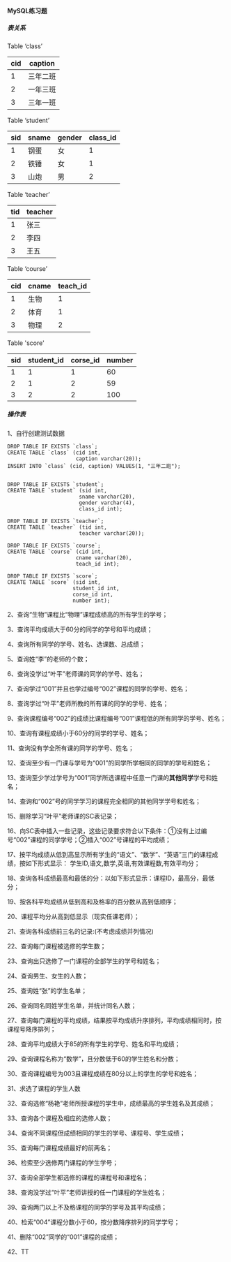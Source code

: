 #### MySQL练习题

##### 表关系

Table ‘class’

| cid  | caption  |
| ---- | -------- |
| 1    | 三年二班 |
| 2    | 一年三班 |
| 3    | 三年一班 |

Table ‘student’

| sid  | sname | gender | class_id |
| ---- | ----- | ------ | -------- |
| 1    | 钢蛋  | 女     | 1        |
| 2    | 铁锤  | 女     | 1        |
| 3    | 山炮  | 男     | 2        |

Table ‘teacher’

| tid  | teacher |
| ---- | ------- |
| 1    | 张三    |
| 2    | 李四    |
| 3    | 王五    |

Table ‘course’

| cid  | cname | teach_id |
| ---- | ----- | -------- |
| 1    | 生物  | 1        |
| 2    | 体育  | 1        |
| 3    | 物理  | 2        |

Table 'score'

| sid  | student_id | corse_id | number |
| ---- | ---------- | -------- | ------ |
| 1    | 1          | 1        | 60     |
| 2    | 1          | 2        | 59     |
| 3    | 2          | 2        | 100    |

##### 操作表

1、自行创建测试数据

```MYSQL
DROP TABLE IF EXISTS `class`;
CREATE TABLE `class` (cid int, 
                      caption varchar(20));
INSERT INTO `class` (cid, caption) VALUES(1, "三年二班");

                      
DROP TABLE IF EXISTS `student`;                      
CREATE TABLE `student` (sid int,
                       sname varchar(20),
                       gender varchar(4),
                       class_id int);
                       
DROP TABLE IF EXISTS `teacher`;                       
CREATE TABLE `teacher` (tid int,
                       teacher varchar(20));
                       
DROP TABLE IF EXISTS `course`;                          
CREATE TABLE `course` (cid int,
                      cname varchar(20),
                      teach_id int);
                      
DROP TABLE IF EXISTS `score`;                        
CREATE TABLE `score` (sid int,
                     student_id int,
                     corse_id int,
                     number int);
```



2、查询“生物”课程比“物理”课程成绩高的所有学生的学号；

3、查询平均成绩大于60分的同学的学号和平均成绩； 

4、查询所有同学的学号、姓名、选课数、总成绩；

5、查询姓“李”的老师的个数；

6、查询没学过“叶平”老师课的同学的学号、姓名；

7、查询学过“001”并且也学过编号“002”课程的同学的学号、姓名；

8、查询学过“叶平”老师所教的所有课的同学的学号、姓名；

9、查询课程编号“002”的成绩比课程编号“001”课程低的所有同学的学号、姓名；

10、查询有课程成绩小于60分的同学的学号、姓名；

11、查询没有学全所有课的同学的学号、姓名；

12、查询至少有一门课与学号为“001”的同学所学相同的同学的学号和姓名；

13、查询至少学过学号为“001”同学所选课程中任意一门课的**其他同学**学号和姓名；

14、查询和“002”号的同学学习的课程完全相同的其他同学学号和姓名；

15、删除学习“叶平”老师课的SC表记录；

16、向SC表中插入一些记录，这些记录要求符合以下条件：①没有上过编号“002”课程的同学学号；②插入“002”号课程的平均成绩； 

17、按平均成绩从低到高显示所有学生的“语文”、“数学”、“英语”三门的课程成绩，按如下形式显示： 学生ID,语文,数学,英语,有效课程数,有效平均分；

18、查询各科成绩最高和最低的分：以如下形式显示：课程ID，最高分，最低分；

19、按各科平均成绩从低到高和及格率的百分数从高到低顺序；

20、课程平均分从高到低显示（现实任课老师）；

21、查询各科成绩前三名的记录:(不考虑成绩并列情况) 

22、查询每门课程被选修的学生数；

23、查询出只选修了一门课程的全部学生的学号和姓名；

24、查询男生、女生的人数；

25、查询姓“张”的学生名单；

26、查询同名同姓学生名单，并统计同名人数；

27、查询每门课程的平均成绩，结果按平均成绩升序排列，平均成绩相同时，按课程号降序排列；

28、查询平均成绩大于85的所有学生的学号、姓名和平均成绩；

29、查询课程名称为“数学”，且分数低于60的学生姓名和分数；

30、查询课程编号为003且课程成绩在80分以上的学生的学号和姓名； 

31、求选了课程的学生人数

32、查询选修“杨艳”老师所授课程的学生中，成绩最高的学生姓名及其成绩；

33、查询各个课程及相应的选修人数；

34、查询不同课程但成绩相同的学生的学号、课程号、学生成绩；

35、查询每门课程成绩最好的前两名；

36、检索至少选修两门课程的学生学号；

37、查询全部学生都选修的课程的课程号和课程名；

38、查询没学过“叶平”老师讲授的任一门课程的学生姓名；

39、查询两门以上不及格课程的同学的学号及其平均成绩；

40、检索“004”课程分数小于60，按分数降序排列的同学学号；

41、删除“002”同学的“001”课程的成绩；

42、TT

